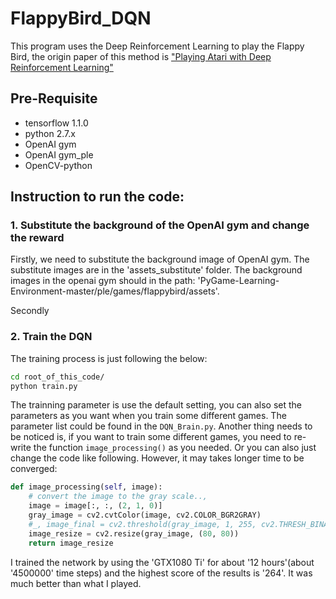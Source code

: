 # FlappyBird_DQN
This program uses the Deep Reinforcement Learning to play the Flappy Bird, the origin paper of this method is ["Playing Atari with Deep Reinforcement Learning"](https://www.cs.toronto.edu/~vmnih/docs/dqn.pdf) 

## Pre-Requisite
* tensorflow 1.1.0
* python 2.7.x
* OpenAI gym
* OpenAI gym_ple
* OpenCV-python

## Instruction to run the code:
### 1. Substitute the background of the OpenAI gym and change the reward
Firstly,  we need to substitute the background image of OpenAI gym. The substitute images are in the 'assets_substitute' folder. The background images in the openai gym should in the path: 'PyGame-Learning-Environment-master/ple/games/flappybird/assets'.  
  
Secondly


### 2. Train the DQN
The training process is just following the below:
```bash
cd root_of_this_code/
python train.py
```
The trainning parameter is use the default setting, you can also set the parameters as you want when you train some different games. The parameter list could be found in the `DQN_Brain.py`. Another thing needs to be noticed is, if you want to train some different games, you need to re-write the function `image_processing()` as you needed. Or you can also just change the code like following. However, it may takes longer time to be converged:
```python
def image_processing(self, image):
	# convert the image to the gray scale..,
	image = image[:, :, (2, 1, 0)]
	gray_image = cv2.cvtColor(image, cv2.COLOR_BGR2GRAY)
	#_, image_final = cv2.threshold(gray_image, 1, 255, cv2.THRESH_BINARY)
	image_resize = cv2.resize(gray_image, (80, 80))
	return image_resize
```
I trained the network by using the 'GTX1080 Ti' for about '12 hours'(about '4500000' time steps) and the highest score of the results is '264'. It was much better than what I played.




